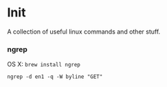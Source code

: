 # Init
A collection of useful linux commands and other stuff.

### ngrep
OS X: `brew install ngrep`

    ngrep -d en1 -q -W byline "GET"
